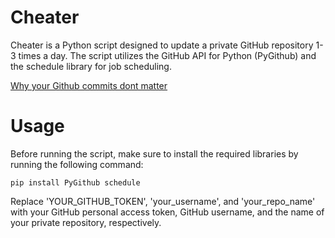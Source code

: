 # Cheater

Cheater is a Python script designed to update a private GitHub repository 1-3 times a day. The script utilizes the GitHub API for Python (PyGithub) and the schedule library for job scheduling.

[Why your Github commits dont matter](https://www.youtube.com/watch?v=hhFJizcY5Wg)

# Usage

Before running the script, make sure to install the required libraries by running the following command:

```pip install PyGithub schedule```

Replace 'YOUR_GITHUB_TOKEN', 'your_username', and 'your_repo_name' with your GitHub personal access token, GitHub username, and the name of your private repository, respectively.
